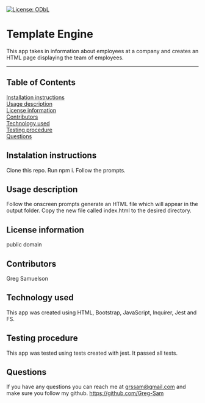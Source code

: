 [![License: ODbL](https://img.shields.io/badge/License-PDDL-brightgreen.svg)](https://opendatacommons.org/licenses/pddl/)
  # Template Engine
  This app takes in information about employees at a company and creates an HTML page displaying the team of employees.
  ***
  ## Table of Contents
  [Installation instructions](#instalation-instructions)  
  [Usage description](#usage-description)  
  [License information](#license-information)  
  [Contributors](#contributors)  
  [Technology used](#technology-used)  
  [Testing procedure](#testing-procedure)  
  [Questions](#questions)  
  ## Instalation instructions
  Clone this repo.  Run npm i. Follow the prompts.  
  ## Usage description
  Follow the onscreen prompts generate an HTML file which will appear in the output folder.  Copy the new file called index.html to the desired directory.  
  ## License information
  public domain   
  ## Contributors
  Greg Samuelson  
  ## Technology used
  This app was created using HTML, Bootstrap, JavaScript, Inquirer, Jest and FS.
  ## Testing procedure
  This app was tested using tests created with jest.  It passed all tests.  
  ## Questions  
  If you have any questions you can reach me at grssam@gmail.com and make sure you follow my github. https://github.com/Greg-Sam

